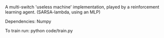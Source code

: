 A multi-switch 'useless machine' implementation, played by a reinforcement learning agent. (SARSA-lambda, using an MLP)

Dependencies:
Numpy

To train run:
python code/train.py
